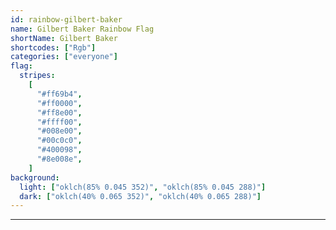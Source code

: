```yaml
---
id: rainbow-gilbert-baker
name: Gilbert Baker Rainbow Flag
shortName: Gilbert Baker
shortcodes: ["Rgb"]
categories: ["everyone"]
flag:
  stripes:
    [
      "#ff69b4",
      "#ff0000",
      "#ff8e00",
      "#ffff00",
      "#008e00",
      "#00c0c0",
      "#400098",
      "#8e008e",
    ]
background:
  light: ["oklch(85% 0.045 352)", "oklch(85% 0.045 288)"]
  dark: ["oklch(40% 0.065 352)", "oklch(40% 0.065 288)"]
---
```


---

